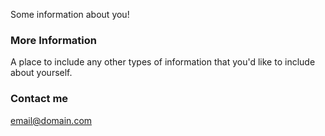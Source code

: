 Some information about you!

### More Information

A place to include any other types of information that you'd like to include about yourself.

### Contact me

[email@domain.com](mailto:email@domain.com)

